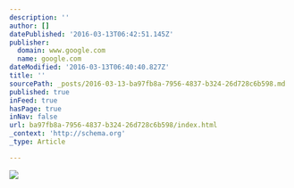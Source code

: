 ```yaml
---
description: ''
author: []
datePublished: '2016-03-13T06:42:51.145Z'
publisher:
  domain: www.google.com
  name: google.com
dateModified: '2016-03-13T06:40:40.827Z'
title: ''
sourcePath: _posts/2016-03-13-ba97fb8a-7956-4837-b324-26d728c6b598.md
published: true
inFeed: true
hasPage: true
inNav: false
url: ba97fb8a-7956-4837-b324-26d728c6b598/index.html
_context: 'http://schema.org'
_type: Article

---
```

![](http://the-grid-user-content.s3-us-west-2.amazonaws.com/df8ac864-eb11-4322-9737-04a0a56ccab2.png)